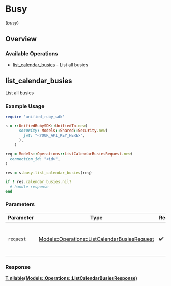 # Busy
(*busy*)

## Overview

### Available Operations

* [list_calendar_busies](#list_calendar_busies) - List all busies

## list_calendar_busies

List all busies

### Example Usage

```ruby
require 'unified_ruby_sdk'

s = ::UnifiedRubySDK::UnifiedTo.new(
      security: Models::Shared::Security.new(
        jwt: "<YOUR_API_KEY_HERE>",
      ),
    )

req = Models::Operations::ListCalendarBusiesRequest.new(
  connection_id: "<id>",
)

res = s.busy.list_calendar_busies(req)

if ! res.calendar_busies.nil?
  # handle response
end

```

### Parameters

| Parameter                                                                                             | Type                                                                                                  | Required                                                                                              | Description                                                                                           |
| ----------------------------------------------------------------------------------------------------- | ----------------------------------------------------------------------------------------------------- | ----------------------------------------------------------------------------------------------------- | ----------------------------------------------------------------------------------------------------- |
| `request`                                                                                             | [Models::Operations::ListCalendarBusiesRequest](../../models/operations/listcalendarbusiesrequest.md) | :heavy_check_mark:                                                                                    | The request object to use for the request.                                                            |

### Response

**[T.nilable(Models::Operations::ListCalendarBusiesResponse)](../../models/operations/listcalendarbusiesresponse.md)**

